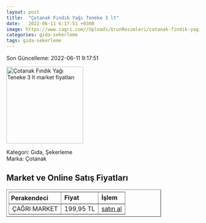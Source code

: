 ```yaml
---
layout: post
title:  "Çotanak Fındık Yağı Teneke 3 lt"
date:   2022-06-11 6:17:51 +0300
image: https://www.cagri.com//Uploads/UrunResimleri/cotanak-findik-yagi-teneke-3-lt-5262.jpg
categories: gida-sekerleme
tags: gida-sekerleme
---
```


Son Güncelleme: 2022-06-11 9:17:51

<img src="https://www.cagri.com//Uploads/UrunResimleri/cotanak-findik-yagi-teneke-3-lt-5262.jpg" width="200" alt="Çotanak Fındık Yağı Teneke 3 lt market fiyatları" />

Kategori: Gıda, Şekerleme
<br />
Marka: Çotanak

<h2>Market ve Online Satış Fiyatları</h2>

<table border="1" style="padding: 5px;width:80%;">
  <tr>
    <td style="padding: 5px;"><strong>Perakendeci</strong></td>
    <td><strong>Fiyat</strong></td>
    <td><strong>İşlem</strong></td>
  </tr>
  <tr>
              <td title="Çağrı Market">ÇAĞRI MARKET</td>
              <td>199,95 TL</td>
              <td><a title="Çağrı Market" target="_blank" href="https://www.cagri.com/cotanak-findik-yagi-teneke-3-lt">satın al</a></td>
            </tr>
</table>

